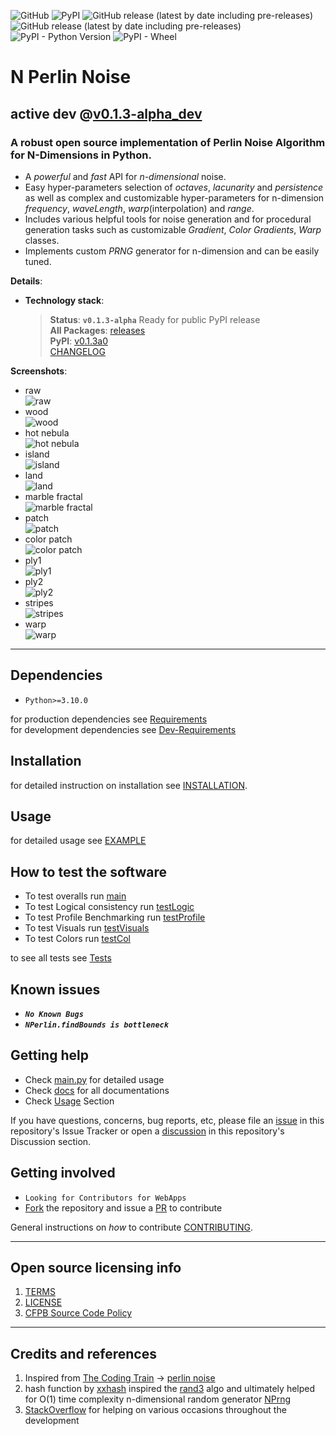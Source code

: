 ![GitHub](https://img.shields.io/github/license/Amith225/NPerlinNoise)
![PyPI](https://img.shields.io/pypi/v/NPerlinNoise)
![GitHub release (latest by date including pre-releases)](https://img.shields.io/github/v/release/Amith225/NPerlinNoise)
![GitHub release (latest by date including pre-releases)](https://img.shields.io/github/v/release/Amith225/NPerlinNoise?include_prereleases)
![PyPI - Python Version](https://img.shields.io/pypi/pyversions/NPerlinNoise)
![PyPI - Wheel](https://img.shields.io/pypi/wheel/NPerlinNoise)

# N Perlin Noise

## active dev @[v0.1.3-alpha_dev](https://github.com/Amith225/nPerlinNoise/tree/v0.1.3-alpha_dev)

### A robust open source implementation of Perlin Noise Algorithm for N-Dimensions in Python.
- A _powerful_ and _fast_ API for _n-dimensional_ noise.
- Easy hyper-parameters selection of _octaves_, _lacunarity_ and _persistence_
  as well as complex and customizable hyper-parameters for n-dimension
  _frequency_, _waveLength_, _warp_(interpolation) and _range_.
- Includes various helpful tools for noise generation and for procedural generation tasks
  such as customizable _Gradient_, _Color Gradients_, _Warp_ classes.
- Implements custom _PRNG_ generator for n-dimension and can be easily tuned.

**Details**:
- **Technology stack**:
  > **Status**: **`v0.1.3-alpha`** Ready for public PyPI release<br>
  > **All Packages**: [releases](https://github.com/Amith225/NPerlinNoise/releases)<br>
  > **PyPI**: [v0.1.3a0](https://pypi.org/project/NPerlinNoise/0.1.3a0/)<br>
  > [CHANGELOG](docs/CHANGELOG.md)<br>

**Screenshots**:
- raw<br>
  ![raw](snaps/raw.png)
- wood<br>
  ![wood](snaps/wood.png)
- hot nebula<br>
  ![hot nebula](snaps/hot_nebula.png)
- island<br>
  ![island](snaps/island.png)
- land<br>
  ![land](snaps/land.png)
- marble fractal<br>
  ![marble fractal](snaps/marble_fractal.png)
- patch<br>
  ![patch](snaps/patch.png)
- color patch<br>
  ![color patch](snaps/color_patch.png)
- ply1<br>
  ![ply1](snaps/ply1.png)
- ply2<br>
  ![ply2](snaps/ply2.png)
- stripes<br>
  ![stripes](snaps/stripes.png)
- warp<br>
  ![warp](snaps/warp.png)

---

## Dependencies
- `Python>=3.10.0`

for production dependencies see [Requirements](requirements.txt)<br>
for development dependencies see [Dev-Requirements](requirements_dev.txt)

## Installation
for detailed instruction on installation see [INSTALLATION](docs/INSTALL.md).

<a id="usage"></a>
## Usage
for detailed usage see [EXAMPLE](tests/main.py)

## How to test the software
- To test overalls run [main](tests/main.py)
- To test Logical consistency run [testLogic](tests/testLogic.py)
- To test Profile Benchmarking run [testProfile](tests/testProfile.py)
- To test Visuals run [testVisuals](tests/testVisuals.py)
- To test Colors run [testCol](tests/testCol.py)

to see all tests see [Tests](tests)

## Known issues
- **_`No Known Bugs`_**
- **_`NPerlin.findBounds is bottleneck`_**

## Getting help
- Check [main.py](tests/main.py) for detailed usage
- Check [docs](docs) for all documentations
- Check [Usage](#usage) Section

If you have questions, concerns, bug reports, etc,
please file an [issue](https://github.com/Amith225/NPerlinNoise/issues) in this repository's Issue Tracker or
open a [discussion](https://github.com/Amith225/NPerlinNoise/discussions/7) in this repository's Discussion section.


## Getting involved
- `Looking for Contributors for WebApps`
- [Fork](https://github.com/Amith225/NPerlinNoise/fork) the repository
  and issue a [PR](https://github.com/Amith225/NPerlinNoise/pulls) to contribute

General instructions on _how_ to contribute  [CONTRIBUTING](docs/CONTRIBUTING.md).

----

## Open source licensing info
1. [TERMS](docs/TERMS.md)
2. [LICENSE](LICENSE)
3. [CFPB Source Code Policy](https://github.com/cfpb/source-code-policy/)

----

## Credits and references
1. Inspired from [The Coding Train](https://www.youtube.com/channel/UCvjgXvBlbQiydffZU7m1_aw) -> [perlin noise](https://thecodingtrain.com/challenges/24-perlin-noise-flow-field)
2. hash function by [xxhash](https://github.com/Cyan4973/xxHash)
   inspired the [rand3](src/NPerlinNoise/tools.py) algo
   and ultimately helped for O(1) time complexity n-dimensional random generator [NPrng](src/NPerlinNoise/tools.py)
3. [StackOverflow](https://stackoverflow.com/) for helping on various occasions throughout the development
